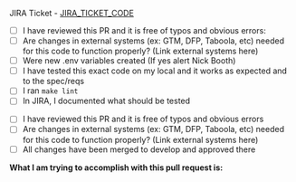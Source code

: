 JIRA Ticket - [JIRA_TICKET_CODE](https://entercomdigitalservices.atlassian.net/browse/JIRA_TICKET_CODE)
<!-- DELETE THE SECITON THAT DOES NOT APPLY -->
<!-- PR TO DEVELOP -->
- [ ] I have reviewed this PR and it is free of typos and obvious errors: 
- [ ] Are changes in external systems (ex: GTM, DFP, Taboola, etc) needed for this code to function properly? (Link external systems here)
- [ ] Were new .env variables created (If yes alert Nick Booth)
- [ ] I have tested this exact code on my local and it works as expected and to the spec/reqs
- [ ] I ran `make lint`
- [ ] In JIRA, I documented what should be tested
<!-- END PR TO DEVELOP -->

<!-- PR TO STAGING -->
- [ ] I have reviewed this PR and it is free of typos and obvious errors
- [ ] Are changes in external systems (ex: GTM, DFP, Taboola, etc) needed for this code to function properly? (Link external systems here)
- [ ] All changes have been merged to develop and approved there
<!-- END PR TO STAGING -->

**What I am trying to accomplish with this pull request is:**
